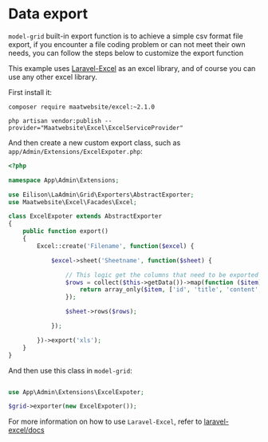 Data export
=======

`model-grid` built-in export function is to achieve a simple csv format file export, if you encounter a file coding problem or can not meet their own needs, you can follow the steps below to customize the export function

This example uses [Laravel-Excel](https://github.com/Maatwebsite/Laravel-Excel) as an excel library, and of course you can use any other excel library.

First install it:

```shell
composer require maatwebsite/excel:~2.1.0

php artisan vendor:publish --provider="Maatwebsite\Excel\ExcelServiceProvider"
```

And then create a new custom export class, such as `app/Admin/Extensions/ExcelExpoter.php`:
```php
<?php

namespace App\Admin\Extensions;

use Eilison\LaAdmin\Grid\Exporters\AbstractExporter;
use Maatwebsite\Excel\Facades\Excel;

class ExcelExpoter extends AbstractExporter
{
    public function export()
    {
        Excel::create('Filename', function($excel) {

            $excel->sheet('Sheetname', function($sheet) {

                // This logic get the columns that need to be exported from the table data
                $rows = collect($this->getData())->map(function ($item) {
                    return array_only($item, ['id', 'title', 'content', 'rate', 'keywords']);
                });

                $sheet->rows($rows);

            });

        })->export('xls');
    }
}
```

And then use this class in `model-grid`:
```php

use App\Admin\Extensions\ExcelExpoter;

$grid->exporter(new ExcelExpoter());

```

For more information on how to use `Laravel-Excel`, refer to [laravel-excel/docs](http://www.maatwebsite.nl/laravel-excel/docs)